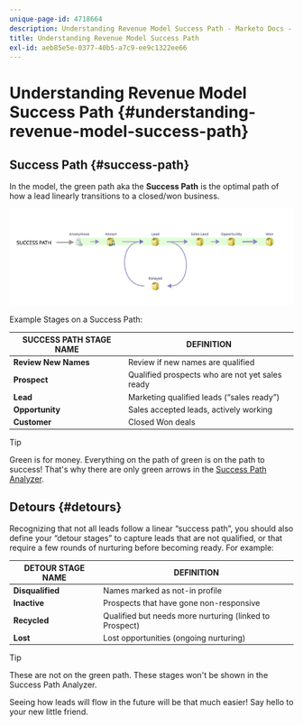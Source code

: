 ```yaml
---
unique-page-id: 4718664
description: Understanding Revenue Model Success Path - Marketo Docs - Product Documentation
title: Understanding Revenue Model Success Path
exl-id: aeb85e5e-0377-40b5-a7c9-ee9c1322ee66
---
```

# Understanding Revenue Model Success Path {#understanding-revenue-model-success-path}

## Success Path {#success-path}

In the model, the green path aka the **Success Path** is the optimal path of how a lead linearly transitions to a closed/won business.

![--](assets/image2015-6-12-17-3a12-3a18.png)

Example Stages on a Success Path:

| **SUCCESS PATH STAGE NAME** |**DEFINITION** |
|---|---|
| **Review New Names** |Review if new names are qualified |
| **Prospect** |Qualified prospects who are not yet sales ready |
| **Lead** |Marketing qualified leads (“sales ready”) |
| **Opportunity** |Sales accepted leads, actively working |
| **Customer** |Closed Won deals |

>[!TIP]
>
>Green is for money. Everything on the path of green is on the path to success! That's why there are only green arrows in the [Success Path Analyzer](using-the-success-path-analyzer.md).

## Detours {#detours}

Recognizing that not all leads follow a linear “success path”, you should also define your “detour stages” to capture leads that are not qualified, or that require a few rounds of nurturing before becoming ready. For example:

| **DETOUR STAGE NAME** |**DEFINITION** |
|---|---|
| **Disqualified** |Names marked as not-in profile |
| **Inactive** |Prospects that have gone non-responsive |
| **Recycled** |Qualified but needs more nurturing (linked to Prospect) |
| **Lost** |Lost opportunities (ongoing nurturing) |

>[!TIP]
>
>These are not on the green path. These stages won't be shown in the Success Path Analyzer.

Seeing how leads will flow in the future will be that much easier! Say hello to your new little friend.
